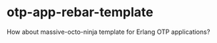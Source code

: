 otp-app-rebar-template
======================

How about massive-octo-ninja template for Erlang OTP applications?
